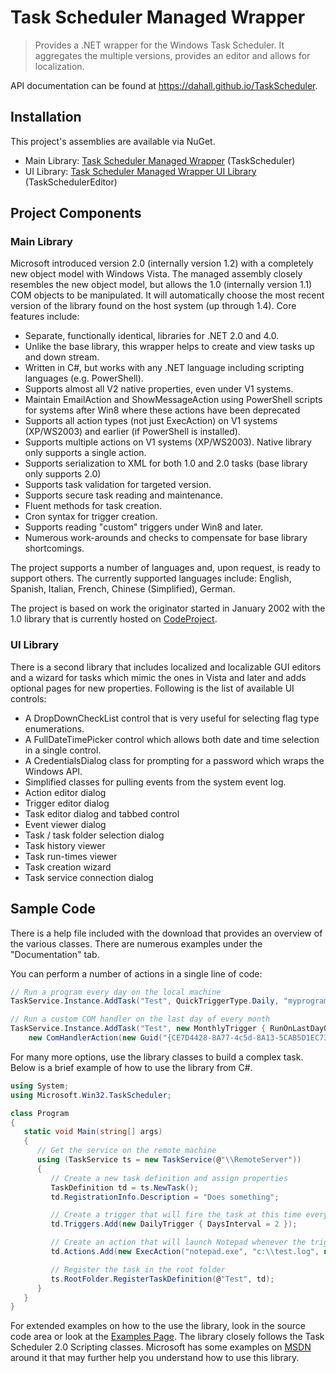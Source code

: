 # Task Scheduler Managed Wrapper

> Provides a .NET wrapper for the Windows Task Scheduler. It aggregates the multiple versions, provides an editor and allows for localization.  

API documentation can be found at https://dahall.github.io/TaskScheduler.

## Installation
This project's assemblies are available via NuGet.

*   Main Library: [Task Scheduler Managed Wrapper](http://www.nuget.org/packages/TaskScheduler/) (TaskScheduler)
*   UI Library: [Task Scheduler Managed Wrapper UI Library](http://www.nuget.org/packages/TaskSchedulerEditor/) (TaskSchedulerEditor)

## Project Components
### Main Library
Microsoft introduced version 2.0 (internally version 1.2) with a completely new object model with Windows Vista. The managed assembly closely resembles the new object model, but allows the 1.0 (internally version 1.1) COM objects to be manipulated. It will automatically choose the most recent version of the library found on the host system (up through 1.4). Core features include:

* Separate, functionally identical, libraries for .NET 2.0 and 4.0\.
* Unlike the base library, this wrapper helps to create and view tasks up and down stream.
* Written in C#, but works with any .NET language including scripting languages (e.g. PowerShell).
* Supports almost all V2 native properties, even under V1 systems.
* Maintain EmailAction and ShowMessageAction using PowerShell scripts for systems after Win8 where these actions have been deprecated
* Supports all action types (not just ExecAction) on V1 systems (XP/WS2003) and earlier (if PowerShell is installed).
* Supports multiple actions on V1 systems (XP/WS2003). Native library only supports a single action.
* Supports serialization to XML for both 1.0 and 2.0 tasks (base library only supports 2.0)
* Supports task validation for targeted version.
* Supports secure task reading and maintenance.
* Fluent methods for task creation.
* Cron syntax for trigger creation.
* Supports reading "custom" triggers under Win8 and later.
* Numerous work-arounds and checks to compensate for base library shortcomings.

The project supports a number of languages and, upon request, is ready to support others. The currently supported languages include: English, Spanish, Italian, French, Chinese (Simplified), German.  

The project is based on work the originator started in January 2002 with the 1.0 library that is currently hosted on [CodeProject](http://www.codeproject.com/KB/system/taskschedulerlibrary.aspx).  

### UI Library
There is a second library that includes localized and localizable GUI editors and a wizard for tasks which mimic the ones in Vista and later and adds optional pages for new properties. Following is the list of available UI controls:

* A DropDownCheckList control that is very useful for selecting flag type enumerations.
* A FullDateTimePicker control which allows both date and time selection in a single control.
* A CredentialsDialog class for prompting for a password which wraps the Windows API.
* Simplified classes for pulling events from the system event log.
* Action editor dialog
* Trigger editor dialog
* Task editor dialog and tabbed control
* Event viewer dialog
* Task / task folder selection dialog
* Task history viewer
* Task run-times viewer
* Task creation wizard
* Task service connection dialog

## Sample Code
There is a help file included with the download that provides an overview of the various classes. There are numerous examples under the "Documentation" tab.  

You can perform a number of actions in a single line of code:  
```C#
// Run a program every day on the local machine
TaskService.Instance.AddTask("Test", QuickTriggerType.Daily, "myprogram.exe", "-a arg");

// Run a custom COM handler on the last day of every month
TaskService.Instance.AddTask("Test", new MonthlyTrigger { RunOnLastDayOfMonth = true }, 
    new ComHandlerAction(new Guid("{CE7D4428-8A77-4c5d-8A13-5CAB5D1EC734}")));
```

For many more options, use the library classes to build a complex task. Below is a brief example of how to use the library from C#.  
```C#
using System;
using Microsoft.Win32.TaskScheduler;

class Program
{
   static void Main(string[] args)
   {
      // Get the service on the remote machine
      using (TaskService ts = new TaskService(@"\\RemoteServer"))
      {
         // Create a new task definition and assign properties
         TaskDefinition td = ts.NewTask();
         td.RegistrationInfo.Description = "Does something";

         // Create a trigger that will fire the task at this time every other day
         td.Triggers.Add(new DailyTrigger { DaysInterval = 2 });

         // Create an action that will launch Notepad whenever the trigger fires
         td.Actions.Add(new ExecAction("notepad.exe", "c:\\test.log", null));

         // Register the task in the root folder
         ts.RootFolder.RegisterTaskDefinition(@"Test", td);
      }
   }
}
```

For extended examples on how to the use the library, look in the source code area or look at the [Examples Page](https://github.com/dahall/TaskScheduler/wiki/Examples). The library closely follows the Task Scheduler 2.0 Scripting classes. Microsoft has some examples on [MSDN](http://msdn2.microsoft.com/en-us/library/aa384006(VS.85).aspx) around it that may further help you understand how to use this library.
